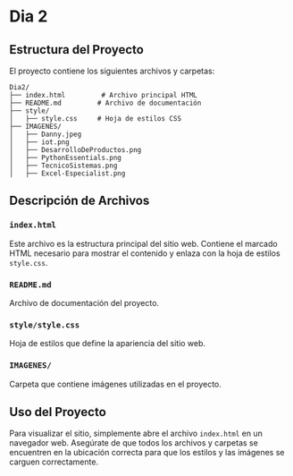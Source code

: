 # Dia 2
## Estructura del Proyecto

El proyecto contiene los siguientes archivos y carpetas:

```
Dia2/
├── index.html         # Archivo principal HTML
├── README.md         # Archivo de documentación
├── style/
│   ├── style.css     # Hoja de estilos CSS
├── IMAGENES/
│   ├── Danny.jpeg
│   ├── iot.png
│   ├── DesarrolloDeProductos.png
│   ├── PythonEssentials.png
│   ├── TecnicoSistemas.png
│   ├── Excel-Especialist.png
```

## Descripción de Archivos

### `index.html`

Este archivo es la estructura principal del sitio web. Contiene el marcado HTML necesario para mostrar el contenido y enlaza con la hoja de estilos `style.css`.

### `README.md`

Archivo de documentación del proyecto.

### `style/style.css`

Hoja de estilos que define la apariencia del sitio web.

### `IMAGENES/`

Carpeta que contiene imágenes utilizadas en el proyecto.

## Uso del Proyecto

Para visualizar el sitio, simplemente abre el archivo `index.html` en un navegador web. Asegúrate de que todos los archivos y carpetas se encuentren en la ubicación correcta para que los estilos y las imágenes se carguen correctamente.

